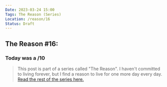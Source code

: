 ```yaml
---
Date: 2023-03-24 15:00
Tags: The Reason (Series)
Location: /reason/16
Status: Draft
---
```


## The Reason #16:

### Today was a /10

>This post is part of a series called "The Reason". I haven't committed to living forever, but I find a reason to live for one more day every day. [Read the rest of the series here.](/reason/)
